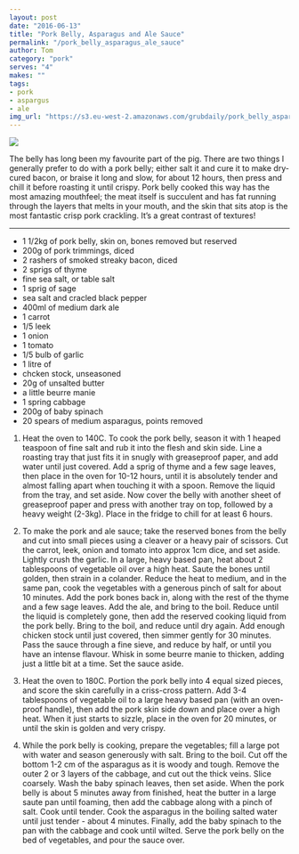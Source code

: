 ```yaml
---
layout: post
date: "2016-06-13"
title: "Pork Belly, Asparagus and Ale Sauce"
permalink: "/pork_belly_asparagus_ale_sauce"
author: Tom
category: "pork"
serves: "4"
makes: ""
tags:
- pork
- aspargus
- ale
img_url: "https://s3.eu-west-2.amazonaws.com/grubdaily/pork_belly_asparagus_and_ale_sauce.jpg"
---
```

<img src="https://s3.eu-west-2.amazonaws.com/grubdaily/pork_belly_asparagus_and_ale_sauce.jpg" />

The belly has long been my favourite part of the pig. There are two things I generally prefer to do with a pork belly; either salt it and cure it to make dry-cured bacon, or braise it long and slow, for about 12 hours, then press and chill it before roasting it until crispy. Pork belly cooked this way has the most amazing mouthfeel; the meat itself is succulent and has fat running through the layers that melts in your mouth, and the skin that sits atop is the most fantastic crisp pork crackling. It’s a great contrast of textures!

---
* 1 1/2kg of pork belly, skin on, bones removed but reserved
* 200g of pork trimmings, diced
* 2 rashers of smoked streaky bacon, diced
* 2 sprigs of thyme
* fine sea salt, or table salt
* 1 sprig of sage
* sea salt and cracled black pepper
* 400ml of medium dark ale
* 1 carrot
* 1/5 leek
* 1 onion
* 1 tomato
* 1/5 bulb of garlic
* 1 litre of 
* chcken stock, unseasoned
* 20g of unsalted butter
* a little beurre manie
* 1 spring cabbage
* 200g of baby spinach
* 20 spears of medium asparagus, points removed

1. Heat the oven to 140C. To cook the pork belly, season it with 1 heaped teaspoon of fine salt and rub it into the flesh and skin side. Line a roasting tray that just fits it in snugly with greaseproof paper, and add water until just covered. Add a sprig of thyme and a few sage leaves, then place in the oven for 10-12 hours, until it is absolutely tender and almost falling apart when touching it with a spoon. Remove the liquid from the tray, and set aside. Now cover the belly with another sheet of greaseproof paper and press with another tray on top, followed by a heavy weight (2-3kg). Place in the fridge to chill for at least 6 hours.

2. To make the pork and ale sauce; take the reserved bones from the belly and cut into small pieces using a cleaver or a heavy pair of scissors. Cut the carrot, leek, onion and tomato into approx 1cm dice, and set aside. Lightly crush the garlic. In a large, heavy based pan, heat about 2 tablespoons of vegetable oil over a high heat. Saute the bones until golden, then strain in a colander. Reduce the heat to medium, and in the same pan, cook the vegetables with a generous pinch of salt for about 10 minutes. Add the pork bones back in, along with the rest of the thyme and a few sage leaves. Add the ale, and bring to the boil. Reduce until the liquid is completely gone, then add the reserved cooking liquid from the pork belly. Bring to the boil, and reduce until dry again. Add enough chicken stock until just covered, then simmer gently for 30 minutes. Pass the sauce through a fine sieve, and reduce by half, or until you have an intense flavour. Whisk in some beurre manie to thicken, adding just a little bit at a time. Set the sauce aside.

3. Heat the oven to 180C. Portion the pork belly into 4 equal sized pieces, and score the skin carefully in a criss-cross pattern. Add 3-4 tablespoons of vegetable oil to a large heavy based pan (with an oven-proof handle), then add the pork skin side down and place over a high heat. When it just starts to sizzle, place in the oven for 20 minutes, or until the skin is golden and very crispy.

4. While the pork belly is cooking, prepare the vegetables; fill a large pot with water and season generously with salt. Bring to the boil. Cut off the bottom 1-2 cm of the asparagus as it is woody and tough. Remove the outer 2 or 3 layers of the cabbage, and cut out the thick veins. Slice coarsely. Wash the baby spinach leaves, then set aside. When the pork belly is about 5 minutes away from finished, heat the butter in a large saute pan until foaming, then add the cabbage along with a pinch of salt. Cook until tender. Cook the asparagus in the boiling salted water until just tender - about 4 minutes. Finally, add the baby spinach to the pan with the cabbage and cook until wilted. Serve the pork belly on the bed of vegetables, and pour the sauce over.

